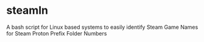 # steamln
A bash script for Linux based systems to easily identify Steam Game Names for Steam Proton Prefix Folder Numbers
